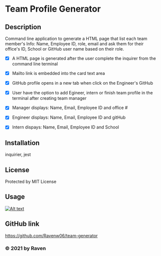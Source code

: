 
  # Team Profile Generator 
  
  ## Description
  Command line application to generate a HTML page that list each team member's Info: Name, Employee ID, role, email and ask them for their office's ID, School or GitHub user name based on their role.
  - [x] A HTML page is generated after the user complete the inquirer from the command line terminal
  - [x] Mailto link is embedded into the card text area
  - [x] GitHub profile opens in a new tab when click on the Engineer's GitHub
  - [x] User have the option to add Egineer, intern or finish team profile in the terminal after creating team manager
  - [x] Manager displays: Name, Email, Employee ID and office #
  - [x] Engineer displays: Name, Email, Employee ID and gitHub
  - [x] Intern dispays: Name, Email, Employee ID and School



  ## Installation
  inquirier, jest

  ## License
  Protected by MIT License 

  ## Usage
  
  [![Alt text](https://img.youtube.com/vi/v=zgY9xI44Vdc&ab_channel=ManyeeWong/0.jpg)](https://www.youtube.com/watch?v=zgY9xI44Vdc&ab_channel=ManyeeWong)

  ## GitHub link
  https://github.com/Ravenw06/team-generator
  ### &copy; 2021 by Raven

    
